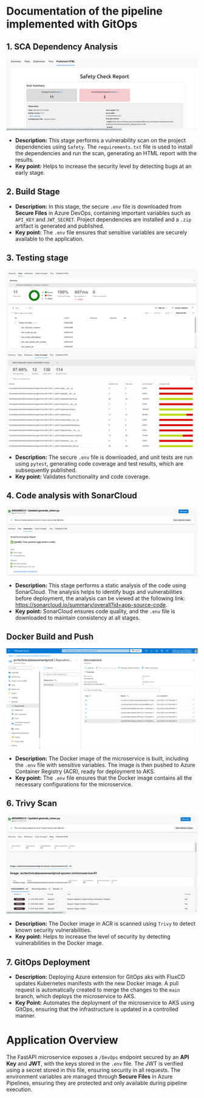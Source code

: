 # Documentation of the pipeline implemented with GitOps

## 1. SCA Dependency Analysis
![SCA Report](./images/sca-report.png)
- **Description:** This stage performs a vulnerability scan on the project dependencies using `Safety`. The `requirements.txt` file is used to install the dependencies and run the scan, generating an HTML report with the results.
- **Key point:** Helps to increase the security level by detecting bugs at an early stage.

## 2. Build Stage
- **Description:** In this stage, the secure `.env` file is downloaded from **Secure Files** in Azure DevOps, containing important variables such as `API_KEY` and `JWT_SECRET`. Project dependencies are installed and a `.zip` artifact is generated and published.
- **Key point:** The `.env` file ensures that sensitive variables are securely available to the application.

## 3. Testing stage
![Test Results](./images/test-result.png)
![Code Coverage](./images/code-coverage-azure.png)
- **Description:** The secure `.env` file is downloaded, and unit tests are run using `pytest`, generating code coverage and test results, which are subsequently published.
- **Key point:** Validates functionality and code coverage.

## 4. Code analysis with SonarCloud
![SonarCloud Report](./images/sonarcloud-report.png)
- **Description:** This stage performs a static analysis of the code using SonarCloud. The analysis helps to identify bugs and vulnerabilities before deployment, the analysis can be viewed at the following link: https://sonarcloud.io/summary/overall?id=app-source-code.
- **Key point:** SonarCloud ensures code quality, and the `.env` file is downloaded to maintain consistency at all stages.

## Docker Build and Push
![ACR](./images/acr.png)
- **Description:** The Docker image of the microservice is built, including the `.env` file with sensitive variables. The image is then pushed to Azure Container Registry (ACR), ready for deployment to AKS.
- **Key point:** The `.env` file ensures that the Docker image contains all the necessary configurations for the microservice.

## 6. Trivy Scan
![Trivy](./images/trivy-results.png)
- **Description:** The Docker image in ACR is scanned using `Trivy` to detect known security vulnerabilities.
- **Key point:** Helps to increase the level of security by detecting vulnerabilities in the Docker image.

## 7. GitOps Deployment

- **Description:** Deploying Azure extension for GitOps aks with FluxCD updates Kubernetes manifests with the new Docker image. A pull request is automatically created to merge the changes to the `main` branch, which deploys the microservice to AKS.
- **Key Point:** Automates the deployment of the microservice to AKS using GitOps, ensuring that the infrastructure is updated in a controlled manner.

# Application Overview

The FastAPI microservice exposes a `/DevOps` endpoint secured by an **API Key** and **JWT**, with the keys stored in the `.env` file. The JWT is verified using a secret stored in this file, ensuring security in all requests. The environment variables are managed through **Secure Files** in Azure Pipelines, ensuring they are protected and only available during pipeline execution.

